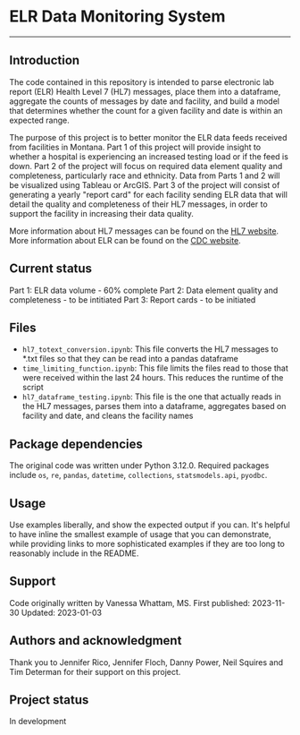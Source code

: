 # ELR Data Monitoring System

***

## Introduction

The code contained in this repository is intended to parse electronic lab report (ELR) Health Level 7 (HL7) messages, place them into a dataframe, aggregate the counts of messages by date and facility, and build a model that determines whether the count for a given facility and date is within an expected range. 

The purpose of this project is to better monitor the ELR data feeds received from facilities in Montana. Part 1 of this project will provide insight to whether a hospital is experiencing an increased testing load or if the feed is down. Part 2 of the project will focus on required data element quality and completeness, particularly race and ethnicity. Data from Parts 1 and 2 will be visualized using Tableau or ArcGIS. Part 3 of the project will consist of generating a yearly "report card" for each facility sending ELR data that will detail the quality and completeness of their HL7 messages, in order to support the facility in increasing their data quality. 

More information about HL7 messages can be found on the [HL7 website](https://www.hl7.org/about/index.cfm?ref=nav). 
More information about ELR can be found on the [CDC website](https://www.cdc.gov/elr/about.html).

## Current status

Part 1: ELR data volume - 60% complete
Part 2: Data element quality and completeness - to be intitiated
Part 3: Report cards - to be initiated 

## Files

- `hl7_totext_conversion.ipynb`: This file converts the HL7 messages to *.txt files so that they can be read into a pandas dataframe 
- `time_limiting_function.ipynb`: This file limits the files read to those that were received within the last 24 hours. This reduces the runtime of the script 
- `hl7_dataframe_testing.ipynb`: This file is the one that actually reads in the HL7 messages, parses them into a dataframe, aggregates based on facility and date, and cleans the facility names

## Package dependencies
The original code was written under Python 3.12.0. Required packages include `os`, `re`, `pandas`, `datetime`, `collections`, `statsmodels.api`, `pyodbc`. 

## Usage
Use examples liberally, and show the expected output if you can. It's helpful to have inline the smallest example of usage that you can demonstrate, while providing links to more sophisticated examples if they are too long to reasonably include in the README.

## Support
Code originally written by Vanessa Whattam, MS.
First published: 2023-11-30
Updated: 2023-01-03

## Authors and acknowledgment
Thank you to Jennifer Rico, Jennifer Floch, Danny Power, Neil Squires and Tim Determan for their support on this project. 

## Project status
In development
